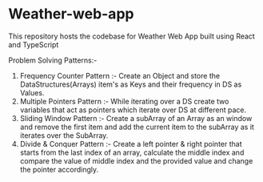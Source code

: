 # Weather-web-app
This repository hosts the codebase for Weather Web App built using React and TypeScript

Problem Solving Patterns:-
1. Frequency Counter Pattern :- Create an Object and store the DataStructures(Arrays) item's as Keys and their frequency in DS as Values.
2. Multiple Pointers Pattern :- While iterating over a DS create two variables that act as pointers which iterate over DS at different pace.
3. Sliding Window Pattern :- Create a subArray of an Array as an window and remove the first item and add the current item to the subArray as it iterates over the SubArray.
4. Divide & Conquer Pattern :- Create a left pointer & right pointer that starts from the last index of an array, calculate the middle index and compare the value of middle index and the provided value and change the pointer accordingly.

